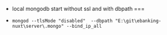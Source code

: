 - local mongodb start without ssl and with dbpath
===

- `mongod --tlsMode "disabled"  --dbpath "E:\git\ebanking-nuxt\server\.mongo" --bind_ip_all`
